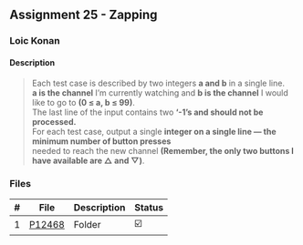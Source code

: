 ## Assignment 25 -  Zapping

### Loic Konan

#### Description

>
> Each test case is described by two integers **a and b** in a single line.<br>
> **a is the channel** I’m currently watching and **b is the channel** I would like to go to **(0 ≤ a, b ≤ 99)**.<br>
> The last line of the input contains two **‘-1’s and should not be processed.**<br>
> For each test case, output a single **integer on a single line — the minimum number of button presses**<br>
> needed to reach the new channel **(Remember, the only two buttons I have available are △ and ▽)**.
>

### Files

|   #   | File     | Description | Status                  |
| :---: | -------- | ----------- | ----------------------- |
|   1   | [P12468](./P12468) | Folder      | :ballot_box_with_check: |
